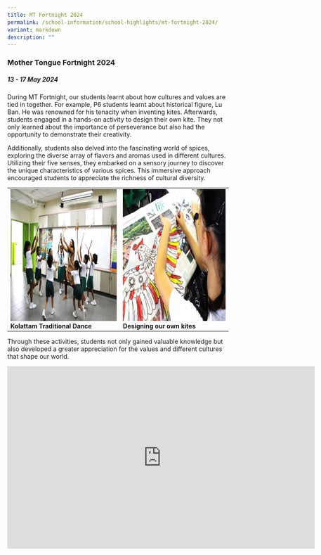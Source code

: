 ```yaml
---
title: MT Fortnight 2024
permalink: /school-information/school-highlights/mt-fortnight-2024/
variant: markdown
description: ""
---
```

### Mother Tongue Fortnight 2024

##### 13 - 17 May 2024

During MT Fortnight, our students learnt about how cultures and values are tied in together. For example, P6 students learnt about historical figure, Lu Ban. He was renowned for his tenacity when inventing kites. Afterwards, students engaged in a hands-on activity to design their own kite. They not only learned about the importance of perseverance but also had the opportunity to demonstrate their creativity.

Additionally, students also delved into the fascinating world of spices, exploring the diverse array of flavors and aromas used in different cultures. Utilizing their five senses, they embarked on a sensory journey to discover the unique characteristics of various spices. This immersive approach encouraged students to appreciate the richness of cultural diversity.

<table>
<tbody><tr>
		<td><img alt="childday01" src="/images/MT%20Fortnight%202024/kollattam.jpg" style="width:450px;height:300px;"><b>Kolattam Traditional Dance</b></td>
		<td><img alt="childday02" src="/images/MT%20Fortnight%202024/designkites.jpg" style="width:450px;height:300px;"><b>Designing our own kites</b></td>
</tr></tbody></table>


Through these activities, students not only gained valuable knowledge but also developed a greater appreciation for the values and different cultures that shape our world.

<center><iframe allowfullscreen="" allow="accelerometer; autoplay; clipboard-write; encrypted-media; gyroscope; picture-in-picture; web-share" frameborder="0" title="YouTube video player" src="https://www.youtube.com/embed/cXaQuMNvn0w?si=yBcreL9b5QrIduPo" height="415" width="700"></iframe></center>